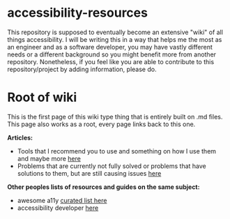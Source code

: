 # accessibility-resources

This repository is supposed to eventually become an extensive "wiki" of all things accessibility. I will be writing this in a way that helps me the most as an engineer and as a software developer, you may have vastly different needs or a different background so you might benefit more from another repository. Nonetheless, if you feel like you are able to contribute to this repository/project by adding information, please do.

# Root of wiki

This is the first page of this wiki type thing that is entirely built on .md files. This page also works as a root, every page links back to this one.

**Articles:**
- Tools that I recommend you to use and something on how I use them and maybe more [here](https://github.com/vilppes/accessibility-resources/TOOLS.md)
- Problems that are currently not fully solved or problems that have solutions to them, but are still causing issues [here](https://github.com/vilppes/PROBLEMS.md)

**Other peoples lists of resources and guides on the same subject:**
- awesome a11y [curated list here](https://github.com/brunopulis/awesome-a11y)
- accessibility developer [here](https://www.accessibility-developer-guide.com/introduction/how-to-use/)